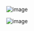 ![image](https://user-images.githubusercontent.com/59835359/93378180-adde9c00-f879-11ea-9b11-efa71ab98d4c.png)




![image](https://user-images.githubusercontent.com/59835359/93378742-8805c700-f87a-11ea-81ce-b8d144432214.png)
